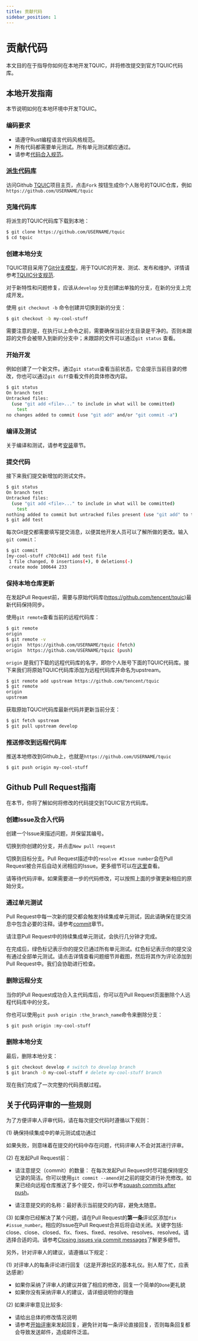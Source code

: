```yaml
---
title: 贡献代码
sidebar_position: 1
---
```


# 贡献代码

本文目的在于指导你如何在本地开发TQUIC，并将修改提交到官方TQUIC代码库。

## 本地开发指南

本节说明如何在本地环境中开发TQUIC。

### 编码要求

- 请遵守Rust编程语言代码风格规范。
- 所有代码都需要单元测试。所有单元测试都应通过。
- 请参考[代码合入规范](contribute_codes/#github-pull-request%E6%8C%87%E5%8D%97)。
  

### [派生代码库](https://help.github.com/articles/fork-a-repo/)

访问Github [TQUIC](https://github.com/tencent/tquic)项目主页，点击`Fork` 按钮生成你个人账号的TQUIC仓库，例如`https://github.com/USERNAME/tquic`


### 克隆代码库

将派生的TQUIC代码库下载到本地：

```bash
$ git clone https://github.com/USERNAME/tquic
$ cd tquic
```

### 创建本地分支

TQUIC项目采用了[Git分支模型](http://nvie.com/posts/a-successful-git-branching-model/)，用于TQUIC的开发、测试、发布和维护。详情请参考[TQUIC分支规范](releasing_process/).

对于新特性和问题修复，应该从`develop` 分支创建出单独的分支，在新的分支上完成开发。

使用 `git checkout -b` 命令创建并切换到新的分支：

```bash
$ git checkout -b my-cool-stuff
```

需要注意的是，在执行以上命令之前，需要确保当前分支目录是干净的。否则未跟踪的文件会被带入到新的分支中；未跟踪的文件可以通过`git status` 查看。


### 开始开发

例如创建了一个新文件。通过`git status`查看当前状态，它会提示当前目录的修改，你也可以通过`git diff`查看文件的具体修改内容。

```bash
$ git status
On branch test
Untracked files:
  (use "git add <file>..." to include in what will be committed)
	test
no changes added to commit (use "git add" and/or "git commit -a")
```

### 编译及测试

关于编译和测试，请参考[安装](../getting_started/installation/)章节。 


### 提交代码

接下来我们提交新增加的测试文件。

```bash
$ git status
On branch test
Untracked files:
  (use "git add <file>..." to include in what will be committed)
	test
nothing added to commit but untracked files present (use "git add" to track)
$ git add test
```

每次Git提交都需要填写提交消息，以便其他开发人员可以了解所做的更改。输入`git commit`：

```bash
$ git commit
[my-cool-stuff c703c041] add test file
 1 file changed, 0 insertions(+), 0 deletions(-)
 create mode 100644 233
```


### 保持本地仓库更新

在发起Pull Request前，需要与原始代码库(<https://github.com/tencent/tquic>)最新代码保持同步。

使用`git remote`查看当前的远程代码库：

```bash
$ git remote
origin
$ git remote -v
origin	https://github.com/USERNAME/tquic (fetch)
origin	https://github.com/USERNAME/tquic (push)
```

`origin` 是我们下载的远程代码库的名字，即你个人账号下面的TQUIC代码库。接下来我们将原始TQUIC代码库添加为远程代码库并命名为upstream。

```bash
$ git remote add upstream https://github.com/tencent/tquic
$ git remote
origin
upstream
```

获取原始TQUCI代码库最新代码并更新当前分支：

```bash
$ git fetch upstream
$ git pull upstream develop
```

### 推送修改到远程代码库

推送本地修改到Github上，也就是`https://github.com/USERNAME/tquic`

```bash
$ git push origin my-cool-stuff
```


## Github Pull Request指南

在本节，你将了解如何将修改的代码提交到TQUIC官方代码库。


### 创建Issue及合入代码

创建一个Issue来描述问题，并保留其编号。

切换到你创建的分支，并点击`New pull request`

切换到目标分支。Pull Request描述中的`resolve #Issue number`会在Pull Request被合并后自动关闭相应的Issue。更多细节可以在[这里](https://help.github.com/articles/closing-issues-via-commit-messages/)查看。

请等待代码评审。如果需要进一步的代码修改，可以按照上面的步骤更新相应的原始分支。


### 通过单元测试

Pull Request中每一次新的提交都会触发持续集成单元测试，因此请确保在提交消息中包含必要的注释。请参考[commit](contribute_codes/#%E6%8F%90%E4%BA%A4%E4%BB%A3%E7%A0%81)章节。 

请注意Pull Request中的持续集成单元测试，会执行几分钟才完成。

在完成后，绿色标记表示你的提交已通过所有单元测试。红色标记表示你的提交没有通过全部单元测试。请点击详情查看问题细节并截图，然后将其作为评论添加到Pull Request中。我们会协助进行检查。


### 删除远程分支

当你的Pull Request成功合入主代码库后，你可以在Pull Request页面删除个人远程代码库中的分支。

你也可以使用`git push origin :the_branch_name`命令来删除分支：

```bash
$ git push origin :my-cool-stuff
```

### 删除本地分支

最后，删除本地分支：

```bash
$ git checkout develop # switch to develop branch
$ git branch -D my-cool-stuff # delete my-cool-stuff branch

```

现在我们完成了一次完整的代码贡献过程。


## 关于代码评审的一些规则

为了方便评审人评审代码，请在每次提交代码时遵循以下规则：

(1) 确保持续集成中的单元测试成功通过

如果失败，则意味着在提交的代码中存在问题，代码评审人不会对其进行评审。


(2) 在发起Pull Request前：

- 请注意提交（commit）的数量：
在每次发起Pull Request时尽可能保持提交记录的简洁。你可以使用`git commit --amend`对之前的提交进行补充修改。如果已经向远程仓库推送了多个提交，你可以参考[squash commits after push](http://stackoverflow.com/questions/5667884/how-to-squash-commits-in-git-after-they-have-been-pushed)。

- 请注意提交的的名称：最好表示当前提交的内容，避免太随意。

(3) 如果你已经解决了某个问题，请在Pull Request的**第一条**评论区添加`fix #issue_number`。相应的Issue在Pull Request合并后将自动关闭。关键字包括: close、close、closed、fix、fixes、fixed、resolve、resolves、resolved。请选择合适的词。请参考[Closing issues via commit messages](https://help.github.com/articles/closing-issues-via-commit-messages)了解更多细节。


另外，针对评审人的建议，请遵循以下规定：

(1) 对评审人的每条评论进行回复（这是开源社区的基本礼仪。别人帮了忙，应表达感谢）
   - 如果你采纳了评审人的建议并做了相应的修改，回复一个简单的`Done`更礼貌
   - 如果你没有采纳评审人的建议，请详细说明你的理由

(2) 如果评审意见比较多:
   - 请给出总体的修改情况说明
   - 请参考[开始评审](https://help.github.com/articles/reviewing-proposed-changes-in-a-pull-request/)来发起回复，避免针对每一条评论直接回复，否则每条回复都会导致发送邮件，造成邮件泛滥。


